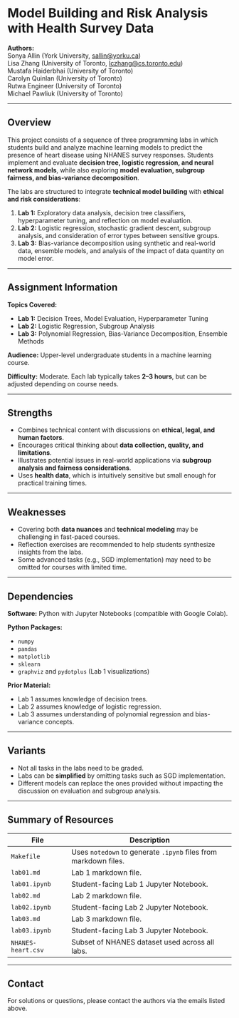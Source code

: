 # Model Building and Risk Analysis with Health Survey Data

**Authors:**  
Sonya Allin (York University, sallin@yorku.ca)  
Lisa Zhang (University of Toronto, lczhang@cs.toronto.edu)  
Mustafa Haiderbhai (University of Toronto)  
Carolyn Quinlan (University of Toronto)  
Rutwa Engineer (University of Toronto)  
Michael Pawliuk (University of Toronto)  

---

## Overview

This project consists of a sequence of three programming labs in which students build and analyze machine learning models to predict the presence of heart disease using NHANES survey responses. Students implement and evaluate **decision tree, logistic regression, and neural network models**, while also exploring **model evaluation, subgroup fairness, and bias-variance decomposition**.  

The labs are structured to integrate **technical model building** with **ethical and risk considerations**:

1. **Lab 1:** Exploratory data analysis, decision tree classifiers, hyperparameter tuning, and reflection on model evaluation.  
2. **Lab 2:** Logistic regression, stochastic gradient descent, subgroup analysis, and consideration of error types between sensitive groups.  
3. **Lab 3:** Bias-variance decomposition using synthetic and real-world data, ensemble models, and analysis of the impact of data quantity on model error.  

---

## Assignment Information

**Topics Covered:**

- **Lab 1:** Decision Trees, Model Evaluation, Hyperparameter Tuning  
- **Lab 2:** Logistic Regression, Subgroup Analysis  
- **Lab 3:** Polynomial Regression, Bias-Variance Decomposition, Ensemble Methods  

**Audience:** Upper-level undergraduate students in a machine learning course.  

**Difficulty:** Moderate. Each lab typically takes **2–3 hours**, but can be adjusted depending on course needs.  

---

## Strengths

- Combines technical content with discussions on **ethical, legal, and human factors**.  
- Encourages critical thinking about **data collection, quality, and limitations**.  
- Illustrates potential issues in real-world applications via **subgroup analysis and fairness considerations**.  
- Uses **health data**, which is intuitively sensitive but small enough for practical training times.  

---

## Weaknesses

- Covering both **data nuances** and **technical modeling** may be challenging in fast-paced courses.  
- Reflection exercises are recommended to help students synthesize insights from the labs.  
- Some advanced tasks (e.g., SGD implementation) may need to be omitted for courses with limited time.  

---

## Dependencies

**Software:** Python with Jupyter Notebooks (compatible with Google Colab).  

**Python Packages:**
- `numpy`  
- `pandas`  
- `matplotlib`  
- `sklearn`  
- `graphviz` and `pydotplus` (Lab 1 visualizations)  

**Prior Material:**
- Lab 1 assumes knowledge of decision trees.  
- Lab 2 assumes knowledge of logistic regression.  
- Lab 3 assumes understanding of polynomial regression and bias-variance concepts.  

---

## Variants

- Not all tasks in the labs need to be graded.  
- Labs can be **simplified** by omitting tasks such as SGD implementation.  
- Different models can replace the ones provided without impacting the discussion on evaluation and subgroup analysis.  

---

## Summary of Resources

| File | Description |
|------|------------|
| `Makefile` | Uses `notedown` to generate `.ipynb` files from markdown files. |
| `lab01.md` | Lab 1 markdown file. |
| `lab01.ipynb` | Student-facing Lab 1 Jupyter Notebook. |
| `lab02.md` | Lab 2 markdown file. |
| `lab02.ipynb` | Student-facing Lab 2 Jupyter Notebook. |
| `lab03.md` | Lab 3 markdown file. |
| `lab03.ipynb` | Student-facing Lab 3 Jupyter Notebook. |
| `NHANES-heart.csv` | Subset of NHANES dataset used across all labs. |

---

## Contact

For solutions or questions, please contact the authors via the emails listed above.